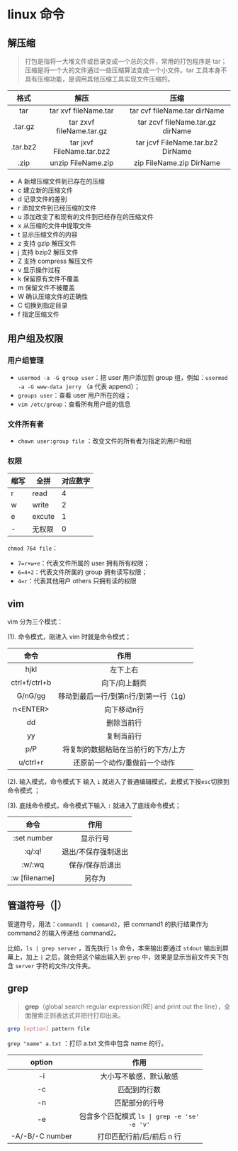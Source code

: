# linux 命令

## 解压缩

> 打包是指将一大堆文件或目录变成一个总的文件，常用的打包程序是 tar；压缩是将一个大的文件通过一些压缩算法变成一个小文件。tar 工具本身不具有压缩功能，是调用其他压缩工具实现文件压缩的。

|   格式   |           解压            |               压缩                |
| :------: | :-----------------------: | :-------------------------------: |
|   tar    |   tar xvf fileName.tar    |   tar cvf fileName.tar dirName    |
| .tar.gz  | tar zxvf fileName.tar.gz  | tar zcvf fileName.tar.gz dirName  |
| .tar.bz2 | tar jxvf FileName.tar.bz2 | tar jcvf FileName.tar.bz2 DirName |
|   .zip   |    unzip FileName.zip     |     zip FileName.zip DirName      |

- A 新增压缩文件到已存在的压缩
- c 建立新的压缩文件
- d 记录文件的差别
- r 添加文件到已经压缩的文件
- u 添加改变了和现有的文件到已经存在的压缩文件
- x 从压缩的文件中提取文件
- t 显示压缩文件的内容
- z 支持 gzip 解压文件
- j 支持 bzip2 解压文件
- Z 支持 compress 解压文件
- v 显示操作过程
- k 保留原有文件不覆盖
- m 保留文件不被覆盖
- W 确认压缩文件的正确性
- C 切换到指定目录
- f 指定压缩文件

## 用户组及权限

### 用户组管理

- `usermod -a -G group user`：把 user 用户添加到 group 组，例如：`usermod -a -G www-data jerry` （a 代表 append）；
- `groups user`：查看 user 用户所在的组；
- `vim /etc/group`：查看所有用户组的信息

### 文件所有者

- `chown user:group file` ：改变文件的所有者为指定的用户和组

### 权限

| 缩写 | 全拼   | 对应数字 |
| ---- | ------ | -------- |
| r    | read   | 4        |
| w    | write  | 2        |
| e    | excute | 1        |
| -    | 无权限 | 0        |

`chmod 764 file`：

- `7=r+w+e`：代表文件所属的 user 拥有所有权限；
- `6=4+2`：代表文件所属的 group 拥有读写权限；
- `4=r`：代表其他用户 others 只拥有读的权限

## vim

 vim 分为三个模式：

(1). 命令模式，刚进入 vim 时就是命令模式；

|     命令      |                 作用                  |
| :-----------: | :-----------------------------------: |
|     hjkl      |               左下上右                |
| ctrl+f/ctrl+b |             向下/向上翻页             |
|    G/nG/gg    | 移动到最后一行/到第n行/到第一行（1g） |
|  n\<ENTER\>   |              向下移动n行              |
|      dd       |              删除当前行               |
|      yy       |              复制当前行               |
|      p/P      |  将复制的数据粘贴在当前行的下方/上方  |
|   u/ctrl+r    |     还原前一个动作/重做前一个动作     |

(2). 输入模式，命令模式下 输入 `i` 就进入了普通编辑模式，此模式下按`esc`切换到命令模式 ；

(3). 底线命令模式，命令模式下输入 `:` 就进入了底线命令模式；

|     命令      |        作用         |
| :-----------: | :-----------------: |
|  :set number  |      显示行号       |
|    :q/:q!     | 退出/不保存强制退出 |
|    :w/:wq     |   保存/保存后退出   |
| :w [filename] |       另存为        |


## 管道符号（|）

管道符号，用法：`command1 | command2`，把 command1 的执行结果作为 command2 的输入传递给 command2。

比如，`ls | grep server` ，首先执行 `ls` 命令，本来输出要通过 `stdout` 输出到屏幕上，加上 `|` 之后，就会把这个输出输入到 `grep` 中，效果是显示当前文件夹下包含 `server` 字符的文件/文件夹。

## grep

> **grep**（global search regular expression(RE) and print out the line），全面搜索正则表达式并把行打印出来。

```bash
grep [option] pattern file
```

`grep "name" a.txt` ：打印 a.txt 文件中包含 name 的行。 

|     option      |                     作用                     |
| :-------------: | :------------------------------------------: |
|       -i        |            大小写不敏感，默认敏感            |
|       -c        |                 匹配到的行数                 |
|       -n        |                匹配部分的行号                |
|       -e        | 包含多个匹配模式  <code>ls &#124;  grep -e 'se' -e 'v'</code> |
| -A/-B/-C number |          打印匹配行前/后/前后 n 行           |

